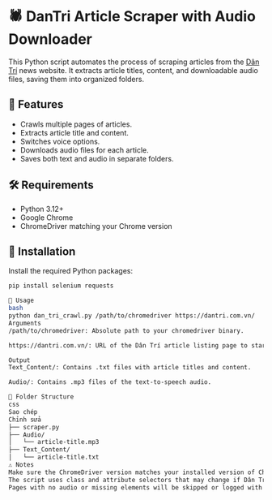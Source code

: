 # 🕷️ DanTri Article Scraper with Audio Downloader

This Python script automates the process of scraping articles from the [Dân Trí](https://dantri.com.vn) news website. It extracts article titles, content, and downloadable audio files, saving them into organized folders.

## 📌 Features

- Crawls multiple pages of articles.
- Extracts article title and content.
- Switches voice options.
- Downloads audio files for each article.
- Saves both text and audio in separate folders.

## 🛠️ Requirements

- Python 3.12+
- Google Chrome
- ChromeDriver matching your Chrome version

## 🧰 Installation

Install the required Python packages:

```bash
pip install selenium requests

🚀 Usage
bash
python dan_tri_crawl.py /path/to/chromedriver https://dantri.com.vn/
Arguments
/path/to/chromedriver: Absolute path to your chromedriver binary.

https://dantri.com.vn/: URL of the Dân Trí article listing page to start crawling from.

Output
Text_Content/: Contains .txt files with article titles and content.

Audio/: Contains .mp3 files of the text-to-speech audio.

📂 Folder Structure
css
Sao chép
Chỉnh sửa
├── scraper.py
├── Audio/
│   └── article-title.mp3
├── Text_Content/
│   └── article-title.txt
⚠️ Notes
Make sure the ChromeDriver version matches your installed version of Chrome.
The script uses class and attribute selectors that may change if Dân Trí updates their website layout.
Pages with no audio or missing elements will be skipped or logged with errors.


